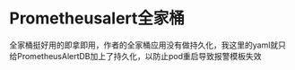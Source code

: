 # Prometheusalert全家桶
全家桶挺好用的即拿即用，作者的全家桶应用没有做持久化，我这里的yaml就只给PrometheusAlertDB加上了持久化，以防止pod重启导致报警模板失效
